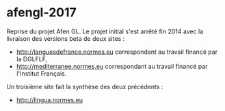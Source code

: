 # afengl-2017
Reprise du projet Afen GL.
Le projet initial s'est arrêté fin 2014 avec la livraison des versions beta de deux sites :
- http://languesdefrance.normes.eu correspondant au travail financé par la DGLFLF,
- http://mediterranee.normes.eu correspondant au travail financé par l'Institut Français.

Un troisième site fait la synthèse des deux précédents :
- http://lingua.normes.eu
